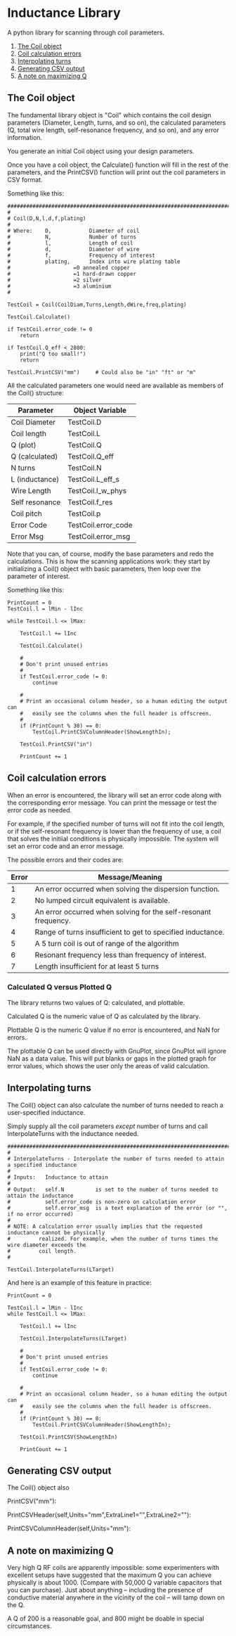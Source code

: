 # Inductance Library

A python library for scanning through coil parameters.

1. [The Coil object](#the-coil-object)
2. [Coil calculation errors](#coil-calculation-errors)
3. [Interpolating turns](#interpolating-turns)
4. [Generating CSV output](#generating-csv-output)
5. [A note on maximizing Q](#a-note-on-maximizing-q)

## The Coil object

The fundamental library object is "Coil" which contains the coil design parameters (Diameter, Length,
turns, and so on), the calculated parameters (Q, total wire length, self-resonance frequency, and so on),
and any error information.

You generate an initial Coil object using your design parameters.

Once you have a coil object, the Calculate() function will fill in the rest of the parameters, and the PrintCSV()
function will print out the coil parameters in CSV format.

Something like this:

````
########################################################################################################################
#
# Coil(D,N,l,d,f,plating)
#
# Where:    D,            Diameter of coil
#           N,            Number of turns
#           l,            Length of coil
#           d,            Diameter of wire
#           f,            Frequency of interest
#           plating,      Index into wire plating table
#                    =0 annealed copper
#                    =1 hard-drawn copper
#                    =2 silver
#                    =3 aluminium
#

TestCoil = Coil(CoilDiam,Turns,Length,dWire,freq,plating)

TestCoil.Calculate()

if TestCoil.error_code != 0
    return

if TestCoil.Q_eff < 2800:
    print("Q too small!")
    return

TestCoil.PrintCSV("mm")     # Could also be "in" "ft" or "m"

````

All the calculated parameters one would need are available as members of the Coil() structure:

Parameter   | Object Variable
---|---
Coil Diameter   | TestCoil.D
Coil length     | TestCoil.L
Q (plot)        | TestCoil.Q
Q (calculated)  | TestCoil.Q_eff
N turns         | TestCoil.N
L (inductance)  | TestCoil.L_eff_s
Wire Length     | TestCoil.l_w_phys
Self resonance  | TestCoil.f_res
Coil pitch      | TestCoil.p
Error Code      | TestCoil.error_code
Error Msg       | TestCoil.error_msg     

Note that you can, of course, modify the base parameters and redo the calculations. This is
how the scanning applications work: they start by initializing a Coil() object with basic
parameters, then loop over the parameter of interest.

Something like this:

````
PrintCount = 0
TestCoil.l = lMin - lInc

while TestCoil.l <= lMax:

    TestCoil.l += lInc

    TestCoil.Calculate()

    #
    # Don't print unused entries
    #
    if TestCoil.error_code != 0:
        continue

    #
    # Print an occasional column header, so a human editing the output can
    #   easily see the columns when the full header is offscreen.
    #
    if (PrintCount % 30) == 0:
        TestCoil.PrintCSVColumnHeader(ShowLengthIn);

    TestCoil.PrintCSV("in")

    PrintCount += 1

````


## Coil calculation errors

When an error is encountered, the library will set an error code along with
the corresponding error message. You can print the message or test the error
code as needed.

For example, if the specified number of turns will not fit into the
coil length, or if the self-resonant frequency is lower than the frequency
of use, a coil that solves the initiial conditions is physically
impossible. The system will set an error code and an error message.

The possible errors and their codes are:

Error | Message/Meaning
---|---
1   | An error occurred when solving the dispersion function.
2   | No lumped circuit equivalent is available.
3   | An error occurred when solving for the self-resonant frequency.
4   | Range of turns insufficient to get to specified inductance.
5   | A 5 turn coil is out of range of the algorithm
6   | Resonant frequency less than frequency of interest.
7   | Length insufficient for at least 5 turns


### Calculated Q versus Plotted Q

The library returns two values of Q: calculated, and plottable.

Calculated Q is the numeric value of Q as calculated by the library.

Plottable Q is the numeric Q value if no error is encountered, and NaN for errors.

The plottable Q can be used directly with GnuPlot, since GnuPlot will ignore
NaN as a data value. This will put blanks or gaps in the plotted graph for 
error values, which shows the user only the areas of valid calculation.

## Interpolating turns

The Coil() object can also calculate the number of turns needed to reach a user-specified inductance.

Simply supply all the coil parameters *except* number of turns and call InterpolateTurns with the
inductance needed.


````
####################################################################################################################
#
# InterpolateTurns - Interpolate the number of turns needed to attain a specified inductance
#
# Inputs:   Inductance to attain
#
# Output:   self.N          is set to the number of turns needed to attain the inductance
#           self.error_code is non-zero on calculation error
#           self.error_msg  is a text explanation of the error (or "", if no error occurred)
#
# NOTE: A calculation error usually implies that the requested inductance cannot be physically
#         realized. For example, when the number of turns times the wire diameter exceeds the
#         coil length.
#

TestCoil.InterpolateTurns(LTarget)
````

And here is an example of this feature in practice:

````
PrintCount = 0

TestCoil.l = lMin - lInc
while TestCoil.l <= lMax:

    TestCoil.l += lInc

    TestCoil.InterpolateTurns(LTarget)

    #
    # Don't print unused entries
    #
    if TestCoil.error_code != 0:
        continue

    #
    # Print an occasional column header, so a human editing the output can
    #   easily see the columns when the full header is offscreen.
    #
    if (PrintCount % 30) == 0:
        TestCoil.PrintCSVColumnHeader(ShowLengthIn);

    TestCoil.PrintCSV(ShowLengthIn)

    PrintCount += 1
````




## Generating CSV output

The Coil() object also 

PrintCSV("mm"):

PrintCSVHeader(self,Units="mm",ExtraLine1="",ExtraLine2=""):

PrintCSVColumnHeader(self,Units="mm"):


## A note on maximizing Q

Very high Q RF coils are apparently impossible: some experimenters with excellent setups have
suggested that the maximum Q you can achieve physically is about 1000. (Compare with 50,000
Q variable capacitors that you can purchase). Just about anything – including the presence
of conductive material anywhere in the vicinity of the coil – will tamp down on the Q.

A Q of 200 is a reasonable goal, and 800 might be doable in special circumstances.
